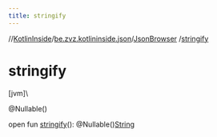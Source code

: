 ```yaml
---
title: stringify
---
```

//[KotlinInside](../../../index.html)/[be.zvz.kotlininside.json](../index.html)/[JsonBrowser](index.html)
/[stringify](stringify.html)

# stringify

[jvm]\

@Nullable()

open fun [stringify](stringify.html)():
@Nullable()[String](https://docs.oracle.com/javase/7/docs/api/java/lang/String.html)




